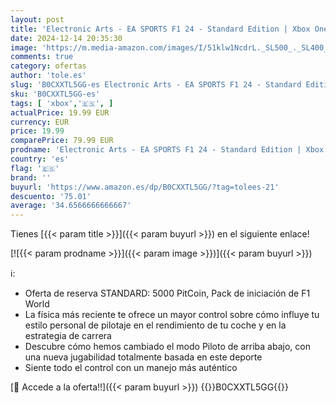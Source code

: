 ```yaml
---
layout: post
title: 'Electronic Arts - EA SPORTS F1 24 - Standard Edition | Xbox One/Series X|S - Codice de descarga'
date: 2024-12-14 20:35:30
image: 'https://m.media-amazon.com/images/I/51klw1NcdrL._SL500_._SL400_.jpg'
comments: true
category: ofertas
author: 'tole.es'
slug: 'B0CXXTL5GG-es Electronic Arts - EA SPORTS F1 24 - Standard Edition |...'
sku: 'B0CXXTL5GG-es'
tags: [ 'xbox','🇪🇸', ]
actualPrice: 19.99 EUR
currency: EUR
price: 19.99
comparePrice: 79.99 EUR
prodname: 'Electronic Arts - EA SPORTS F1 24 - Standard Edition | Xbox One/Series X|S - Codice de descarga'
country: 'es'
flag: '🇪🇸'
brand: ''
buyurl: 'https://www.amazon.es/dp/B0CXXTL5GG/?tag=tolees-21'
descuento: '75.01'
average: '34.6566666666667'
---
```


Tienes [{{< param title >}}]({{< param buyurl >}}) en el siguiente enlace!

[![{{< param prodname >}}]({{< param image >}})]({{< param buyurl >}})

ℹ️:

- Oferta de reserva STANDARD: 5000 PitCoin, Pack de iniciación de F1 World
- La física más reciente te ofrece un mayor control sobre cómo influye tu estilo personal de pilotaje en el rendimiento de tu coche y en la estrategia de carrera
- Descubre cómo hemos cambiado el modo Piloto de arriba abajo, con una nueva jugabilidad totalmente basada en este deporte
- Siente todo el control con un manejo más auténtico

[🛒 Accede a la oferta!!]({{< param buyurl >}})
{{<world>}}B0CXXTL5GG{{</world>}}
